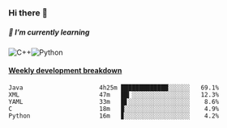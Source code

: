 ### Hi there 👋

##### 🌱 I’m currently learning

![C++](https://img.shields.io/badge/-C++-00599C?style=flat-square&logo=c)![Python](https://img.shields.io/badge/-Python-black?style=flat-square&logo=Python)


<!-- waka-box start -->
#### <a href="https://gist.github.com/bf274261b4c8553e17fc709dfc3cfa97" target="_blank">Weekly development breakdown</a>
```text
Java                 	 4h25m █████████████░░░░░░   69.1% 
XML                  	 47m   ██▎░░░░░░░░░░░░░░░░   12.3% 
YAML                 	 33m   █▋░░░░░░░░░░░░░░░░░    8.6% 
C                    	 18m   ▉░░░░░░░░░░░░░░░░░░    4.9% 
Python               	 16m   ▊░░░░░░░░░░░░░░░░░░    4.2% 
```
<!-- Powered by https://github.com/YouEclipse/waka-box-go . -->
<!-- waka-box end -->



<!--
**KomoreKalu/KomoreKalu** is a ✨ _special_ ✨ repository because its `README.md` (this file) appears on your GitHub profile.

Here are some ideas to get you started:

- 🔭 I’m currently working on ...
- 🌱 I’m currently learning ...
- 👯 I’m looking to collaborate on ...
- 🤔 I’m looking for help with ...
- 💬 Ask me about ...
- 📫 How to reach me: ...
- 😄 Pronouns: ...
- ⚡ Fun fact: ...
-->
